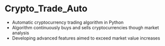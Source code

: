 # Crypto_Trade_Auto

- Automatic cryptocurrency trading algorithm in Python
- Algorithm continuously buys and sells cryptocurrencies though market analysis
- Developing advanced features aimed to exceed market value increases
